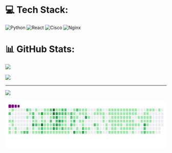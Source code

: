             
#  💻 Tech Stack:
![Python](https://img.shields.io/badge/python-3670A0?style=flat&logo=python&logoColor=ffdd54) ![React](https://img.shields.io/badge/react-%2320232a.svg?style=flat&logo=react&logoColor=%2361DAFB) ![Cisco](https://img.shields.io/badge/cisco-%23049fd9.svg?style=flat&logo=cisco&logoColor=black) ![Nginx](https://img.shields.io/badge/nginx-%23009639.svg?style=flat&logo=nginx&logoColor=white)
# 📊 GitHub Stats:

![](https://github-readme-streak-stats.herokuapp.com/?user=moemuf291&theme=gruvbox&hide_border=true)<br/>



![](https://github-contributor-stats.vercel.app/api?username=moemuf291&limit=5&theme=merko&combine_all_yearly_contributions=true)

---
[![](https://visitcount.itsvg.in/api?id=moemuf291&icon=0&color=0)](https://visitcount.itsvg.in)

<div align="center">
  <img height="150" src="https://raw.githubusercontent.com/CruzNadin/cruznadin/refs/heads/main/github-contribution-grid-snake.gif"  />
</div>

<!-- Proudly created with GPRM ( https://gprm.itsvg.in ) -->
